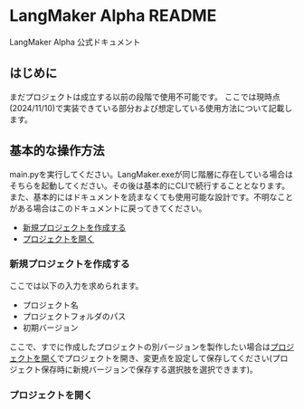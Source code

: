 # LangMaker Alpha README
LangMaker Alpha 公式ドキュメント

## はじめに
まだプロジェクトは成立する以前の段階で使用不可能です。
ここでは現時点(2024/11/10)で実装できている部分および想定している使用方法について記載します。

## 基本的な操作方法
main.pyを実行してください。LangMaker.exeが同じ階層に存在している場合はそちらを起動してください。その後は基本的にCLIで続行することとなります。<br>
また、基本的にはドキュメントを読まなくても使用可能な設計です。不明なことがある場合はこのドキュメントに戻ってきてください。

- [新規プロジェクトを作成する](###新規プロジェクトを作成する)
- [プロジェクトを開く](###プロジェクトを開く)

### 新規プロジェクトを作成する
ここでは以下の入力を求められます。<br>

* プロジェクト名<br>
* プロジェクトフォルダのパス<br>
* 初期バージョン<br>

ここで、すでに作成したプロジェクトの別バージョンを製作したい場合は[プロジェクトを開く](###プロジェクトを開く)でプロジェクトを開き、変更点を設定して保存してください(プロジェクト保存時に新規バージョンで保存する選択肢を選択できます)。

### プロジェクトを開く